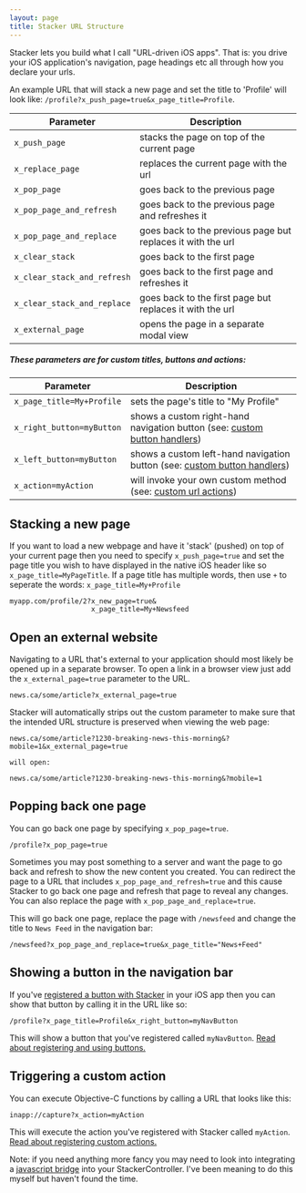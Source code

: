 ```yaml
---
layout: page
title: Stacker URL Structure
---
```


Stacker lets you build what I call "URL-driven iOS apps". That is: you drive your iOS application's navigation, page headings etc all through how you declare your urls. 

An example URL that will stack a new page and set the title to 'Profile' will look like: `/profile?x_push_page=true&x_page_title=Profile`. 

Parameter  | Description
------------- | -------------
`x_push_page` | stacks the page on top of the current page
`x_replace_page` | replaces the current page with the url
`x_pop_page` | goes back to the previous page
`x_pop_page_and_refresh` | goes back to the previous page and refreshes it 
`x_pop_page_and_replace` | goes back to the previous page but replaces it with the url
`x_clear_stack` | goes back to the first page
`x_clear_stack_and_refresh` | goes back to the first page and refreshes it
`x_clear_stack_and_replace` | goes back to the first page but replaces it with the url
`x_external_page` | opens the page in a separate modal view

##### These parameters are for custom titles, buttons and actions:

Parameter  | Description
------------- | -------------
`x_page_title=My+Profile`  | sets the page's title to "My Profile"
`x_right_button=myButton` | shows a custom right-hand navigation button (see: [custom button handlers](#))
`x_left_button=myButton` | shows a custom left-hand navigation button (see: [custom button handlers](#))
`x_action=myAction` | will invoke your own custom method (see: [custom url actions](#))


## Stacking a new page

If you want to load a new webpage and have it 'stack' (pushed) on top of your current page then you need to specify `x_push_page=true` and set the page title you wish to have displayed in the native iOS header like so `x_page_title=MyPageTitle`. If a page title has multiple words, then use `+` to seperate the words: `x_page_title=My+Profile`

```
myapp.com/profile/2?x_new_page=true&
                    x_page_title=My+Newsfeed
```

## Open an external website

Navigating to a URL that's external to your application should most likely be opened up in a separate browser. To open a link in a browser view just add the `x_external_page=true` parameter to the URL.

```
news.ca/some/article?x_external_page=true
```

Stacker will automatically strips out the custom parameter to make sure that the intended URL structure is preserved when viewing the web page:

```
news.ca/some/article?1230-breaking-news-this-morning&?mobile=1&x_external_page=true

will open:

news.ca/some/article?1230-breaking-news-this-morning&?mobile=1
```

## Popping back one page

You can go back one page by specifying `x_pop_page=true`. 

```
/profile?x_pop_page=true
```

Sometimes you may post something to a server and want the page to go back and refresh to show the new content you created. You can redirect the page to a URL that includes `x_pop_page_and_refresh=true` and this cause Stacker to go back one page and refresh that page to reveal any changes. You can also replace the page with `x_pop_page_and_replace=true`.

This will go back one page, replace the page with `/newsfeed` and change the title to `News Feed` in the navigation bar:

```
/newsfeed?x_pop_page_and_replace=true&x_page_title="News+Feed"
```

## Showing a button in the navigation bar

If you've [registered a button with Stacker]({{site.baseurl}}/docs/custom-buttons) in your iOS app then you can show that button by calling it in the URL like so:

```
/profile?x_page_title=Profile&x_right_button=myNavButton
```

This will show a button that you've registered called `myNavButton`. [Read about registering and using buttons.]({{site.baseurl}}/docs/custom-buttons)

## Triggering a custom action

You can execute Objective-C functions by calling a URL that looks like this:

```
inapp://capture?x_action=myAction
```

This will execute the action you've registered with Stacker called `myAction`. [Read about registering custom actions.]({{site.baseurl}}/docs/custom-actions)

Note: if you need anything more fancy you may need to look into integrating a [javascript bridge](https://github.com/marcuswestin/WebViewJavascriptBridge) into your StackerController. I've been meaning to do this myself but haven't found the time.
